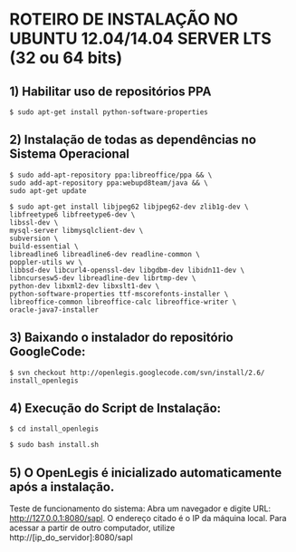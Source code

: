 # ROTEIRO DE INSTALAÇÃO NO UBUNTU 12.04/14.04 SERVER LTS (32 ou 64 bits) #

## 1) Habilitar uso de repositórios PPA ##
```
$ sudo apt-get install python-software-properties
```

## 2) Instalação de todas as dependências no Sistema Operacional ##

```
$ sudo add-apt-repository ppa:libreoffice/ppa && \
sudo add-apt-repository ppa:webupd8team/java && \
sudo apt-get update 
```

```
$ sudo apt-get install libjpeg62 libjpeg62-dev zlib1g-dev \
libfreetype6 libfreetype6-dev \
libssl-dev \
mysql-server libmysqlclient-dev \
subversion \
build-essential \
libreadline6 libreadline6-dev readline-common \
poppler-utils wv \
libbsd-dev libcurl4-openssl-dev libgdbm-dev libidn11-dev \
libncursesw5-dev libreadline-dev librtmp-dev \
python-dev libxml2-dev libxslt1-dev \
python-software-properties ttf-mscorefonts-installer \
libreoffice-common libreoffice-calc libreoffice-writer \
oracle-java7-installer
```


## 3) Baixando o instalador do repositório GoogleCode: ##
```
$ svn checkout http://openlegis.googlecode.com/svn/install/2.6/ install_openlegis
```

## 4) Execução do Script de Instalação: ##
```
$ cd install_openlegis
```
```
$ sudo bash install.sh 
```

## 5) O OpenLegis é inicializado automaticamente após a instalação. ##

Teste de funcionamento do sistema: Abra um navegador e digite URL:  http://127.0.0.1:8080/sapl. O endereço citado é o IP da máquina local. Para acessar a partir de outro computador, utilize  http://[ip_do_servidor]:8080/sapl